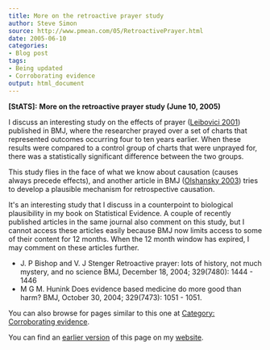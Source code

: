```yaml
---
title: More on the retroactive prayer study
author: Steve Simon
source: http://www.pmean.com/05/RetroactivePrayer.html
date: 2005-06-10
categories:
- Blog post
tags:
- Being updated
- Corroborating evidence
output: html_document
---
```

**[StATS]:** **More on the retroactive prayer study
(June 10, 2005)**

I discuss an interesting study on the effects of prayer ([Leibovici
2001](http://www.ncbi.nlm.nih.gov/entrez/query.fcgi?cmd=retrieve&db=pubmed&list_uids=11751349&dopt=Abstract))
published in BMJ, where the researcher prayed over a set of charts that
represented outcomes occurring four to ten years earlier. When these
results were compared to a control group of charts that were unprayed
for, there was a statistically significant difference between the two
groups.

This study flies in the face of what we know about causation (causes
always precede effects), and another article in BMJ ([Olshansky
2003](http://www.ncbi.nlm.nih.gov/entrez/query.fcgi?cmd=Retrieve&db=PubMed&list_uids=14684651&dopt=Abstract))
tries to develop a plausible mechanism for retrospective causation.

It's an interesting study that I discuss in a counterpoint to
biological plausibility in my book on Statistical Evidence. A couple of
recently published articles in the same journal also comment on this
study, but I cannot access these articles easily because BMJ now limits
access to some of their content for 12 months. When the 12 month window
has expired, I may comment on these articles further.

- J. P Bishop and V. J Stenger Retroactive prayer: lots of history,
not much mystery, and no science BMJ, December 18, 2004; 329(7480):
1444 - 1446
- M G M. Hunink Does evidence based medicine do more good than harm?
BMJ, October 30, 2004; 329(7473): 1051 - 1051.

You can also browse
for pages similar to this one at [Category: Corroborating
evidence](../category/CorroboratingEvidence.html).

You can find an [earlier version][sim1] of this page on my [website][sim2].

[sim1]: http://www.pmean.com/05/RetroactivePrayer.html
[sim2]: http://www.pmean.com
